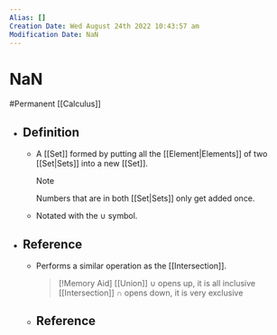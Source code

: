 ```yaml
---
Alias: []
Creation Date: Wed August 24th 2022 10:43:57 am 
Modification Date: NaN
---
```

# NaN
#Permanent [[Calculus]]

- ## Definition
	- A [[Set]] formed by putting all the [[Element|Elements]] of two [[Set|Sets]] into a new [[Set]].
	  > [!Note]
	  > Numbers that are in both [[Set|Sets]] only get added once.
	- Notated with the $\cup$ symbol.
- ## Reference
	- Performs a similar operation as the [[Intersection]].
	  > [!Memory Aid]
	  > [[Union]] $\cup$ opens up, it is all inclusive
	  > [[Intersection]] $\cap$  opens down, it is very exclusive
	- ## Reference